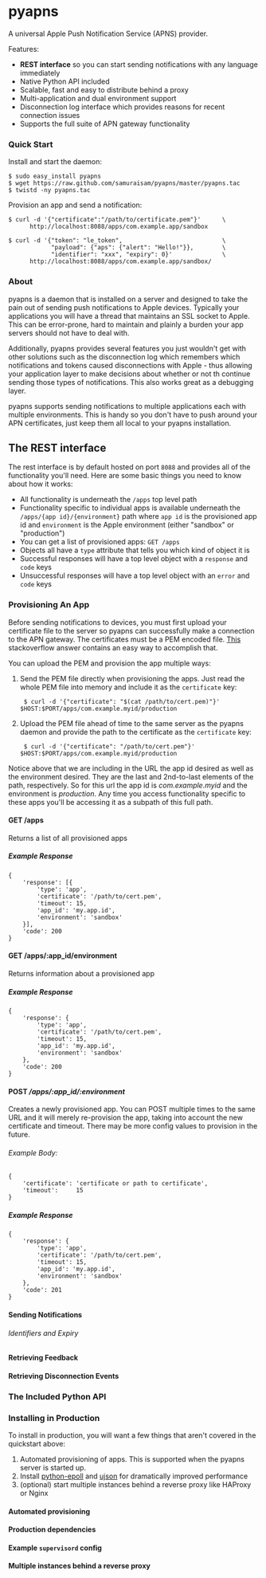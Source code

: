 pyapns
======

A universal Apple Push Notification Service (APNS) provider.

Features:

 * **REST interface** so you can start sending notifications with any language immediately
 * Native Python API included
 * Scalable, fast and easy to distribute behind a proxy
 * Multi-application and dual environment support
 * Disconnection log interface which provides reasons for recent connection issues
 * Supports the full suite of APN gateway functionality

### Quick Start

Install and start the daemon:

    $ sudo easy_install pyapns
    $ wget https://raw.github.com/samuraisam/pyapns/master/pyapns.tac
    $ twistd -ny pyapns.tac 

Provision an app and send a notification:

    $ curl -d '{"certificate":"/path/to/certificate.pem"}'      \
          http://localhost:8088/apps/com.example.app/sandbox

    $ curl -d '{"token": "le_token",                            \
                "payload": {"aps": {"alert": "Hello!"}},        \
                "identifier": "xxx", "expiry": 0}'              \
          http://localhost:8088/apps/com.example.app/sandbox/

### About

pyapns is a daemon that is installed on a server and designed to take the pain out of sending push notifications to Apple devices. Typically your applications you will have a thread that maintains an SSL socket to Apple. This can be error-prone, hard to maintain and plainly a burden your app servers should not have to deal with.

Additionally, pyapns provides several features you just wouldn't get with other solutions such as the disconnection log which remembers which notifications and tokens caused disconnections with Apple - thus allowing your application layer to make decisions about whether or not th continue sending those types of notifications. This also works great as a debugging layer.

pyapns supports sending notifications to multiple applications each with multiple environments. This is handy so you don't have to push around your APN certificates, just keep them all local to your pyapns installation.

## The REST interface

The rest interface is by default hosted on port `8088` and provides all of the functionality you'll need. Here are some basic things you need to know about how it works:

 * All functionality is underneath the `/apps` top level path
 * Functionality specific to individual apps is available underneath the `/apps/{app id}/{environment}` path where `app id` is the provisioned app id and `environment` is the Apple environment (either "sandbox" or "production")
 * You can get a list of provisioned apps: `GET /apps`
 * Objects all have a `type` attribute that tells you which kind of object it is
 * Successful responses will have a top level object with a `response` and `code` keys
 * Unsuccessful responses will have a top level object with an `error` and `code` keys

### Provisioning An App

Before sending notifications to devices, you must first upload your certificate file to the server so pyapns can successfully make a connection to the APN gateway. The certificates must be a PEM encoded file. [This](http://stackoverflow.com/questions/1762555/creating-pem-file-for-apns) stackoverflow answer contains an easy way to accomplish that.

You can upload the PEM and provision the app multiple ways:

 1. Send the PEM file directly when provisioning the apps. Just read the whole PEM file into memory and include it as the `certificate` key:
     
         $ curl -d '{"certificate": "$(cat /path/to/cert.pem)"}' $HOST:$PORT/apps/com.example.myid/production

 2. Upload the PEM file ahead of time to the same server as the pyapns daemon and provide the path to the certificate as the `certificate` key:

         $ curl -d '{"certificate": "/path/to/cert.pem"}' $HOST:$PORT/apps/com.example.myid/production

Notice above that we are including in the URL the app id desired as well as the environment desired. They are the last and 2nd-to-last elements of the path, respectively. So for this url the app id is _com.example.myid_ and the environment is _production_. Any time you access functionality specific to these apps you'll be accessing it as a subpath of this full path.

#### GET /apps

Returns a list of all provisioned apps

##### Example Response

    {
        'response': [{
            'type': 'app',
            'certificate': '/path/to/cert.pem',
            'timeout': 15,
            'app_id': 'my.app.id',
            'environment': 'sandbox'
        }],
        'code': 200
    }

#### GET /apps/:app_id/environment

Returns information about a provisioned app

##### Example Response

    {
        'response': {
            'type': 'app',
            'certificate': '/path/to/cert.pem',
            'timeout': 15,
            'app_id': 'my.app.id',
            'environment': 'sandbox'
        },
        'code': 200
    }

#### POST _/apps/:app_id/:environment_

Creates a newly provisioned app. You can POST multiple times to the same URL and it will merely re-provision the app, taking into account the new certificate and timeout. There may be more config values to provision in the future.

###### Example Body:
 
    {
        'certificate': 'certificate or path to certificate',
        'timeout':     15
    }

##### Example Response

    {
        'response': {
            'type': 'app',
            'certificate': '/path/to/cert.pem',
            'timeout': 15,
            'app_id': 'my.app.id',
            'environment': 'sandbox'
        },
        'code': 201
    }

#### Sending Notifications
###### Identifiers and Expiry

#### Retrieving Feedback

#### Retrieving Disconnection Events

### The Included Python API

### Installing in Production

To install in production, you will want a few things that aren't covered in the quickstart above:

 1. Automated provisioning of apps. This is supported when the pyapns server is started up.
 2. Install [python-epoll](http://pypi.python.org/pypi/python-epoll/) and [ujson](http://pypi.python.org/pypi/ujson) for dramatically improved performance
 3. (optional) start multiple instances behind a reverse proxy like HAProxy or Nginx

#### Automated provisioning

#### Production dependencies

#### Example `supervisord` config

#### Multiple instances behind a reverse proxy

